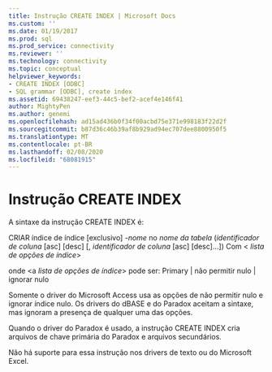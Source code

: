```yaml
---
title: Instrução CREATE INDEX | Microsoft Docs
ms.custom: ''
ms.date: 01/19/2017
ms.prod: sql
ms.prod_service: connectivity
ms.reviewer: ''
ms.technology: connectivity
ms.topic: conceptual
helpviewer_keywords:
- CREATE INDEX [ODBC]
- SQL grammar [ODBC], create index
ms.assetid: 69438247-eef3-44c5-bef2-acef4e146f41
author: MightyPen
ms.author: genemi
ms.openlocfilehash: ad15ad436b0f34f00acbd75e371e998183f22d2f
ms.sourcegitcommit: b87d36c46b39af8b929ad94ec707dee8800950f5
ms.translationtype: MT
ms.contentlocale: pt-BR
ms.lasthandoff: 02/08/2020
ms.locfileid: "68081915"
---
```

# <a name="create-index-statement"></a>Instrução CREATE INDEX
A sintaxe da instrução CREATE INDEX é:  
  
 CRIAR índice de índice [exclusivo] *-nome* no *nome da tabela* (*identificador de coluna* [asc] [desc] [, *identificador de coluna* [asc] [desc]...]) Com \< *lista de opções de índice*>  
  
 onde \<a *lista de opções de índice*> pode ser: Primary &#124; não permitir nulo &#124; ignorar nulo  
  
 Somente o driver do Microsoft Access usa as opções de não permitir nulo e ignorar índice nulo. Os drivers do dBASE e do Paradox aceitam a sintaxe, mas ignoram a presença de qualquer uma das opções.  
  
 Quando o driver do Paradox é usado, a instrução CREATE INDEX cria arquivos de chave primária do Paradox e arquivos secundários.  
  
 Não há suporte para essa instrução nos drivers de texto ou do Microsoft Excel.
